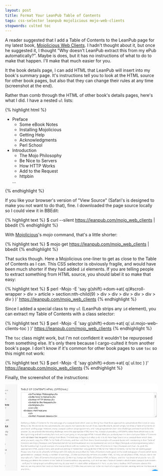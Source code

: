 ```yaml
---
layout: post
title: Format Your LeanPub Table of Contents
tags: css-selector leanpub mojolicious mojo-web-clients
stopwords: culted toc
---
```


A reader suggested that I add a Table of Contents to the LeanPub page
for my latest book, [Mojolicious Web Clients](https://leanpub.com/mojo_web_clients).
I hadn't thought about it, but once he suggested it, I thought "Why doesn't
LeanPub extract this from my ePub automatically?". Maybe is does, but it
has no instructions of what to do to make that happen. I'll make that
much easier for you.

It the book details page, I can add HTML that LeanPub will insert into
my book's summary page. It's instructions tell you to look at the HTML
source for other book pages, but also that they can change their rules
at any time (screenshot at the end).

Rather than comb through the HTML of other book's details pages, here's
what I did. I have a nested `ul` lists:

{% highlight html %}
<ul class="toc no-parts mojo-web-clients-toc">
<li>Preface
	<ul>
	<li>Some eBook Notes</li>
	<li>Installing Mojolicious</li>
	<li>Getting Help</li>
	<li>Acknowledgments</li>
	<li>Perl School</li>
	</ul></li>
<li>Introduction
	<ul>
	<li>The Mojo Philosophy</li>
	<li>Be Nice to Servers</li>
	<li>How HTTP Works</li>
	<li>Add to the Request</li>
	<li>httpbin</li>
	</ul></li>
...
</ul>
{% endhighlight %}

If you like your browser's version of "View Source" (Safari's is designed
to make you not want to do that), fine. I downloaded the page source
locally so I could view it in BBEdit:

{% highlight text %}
$ curl --silent https://leanpub.com/mojo_web_clients | bbedit
{% endhighlight %}

With [Mojolicious](https://www.mojolicious.org)'s *mojo* command, that's
a little shorter:

{% highlight text %}
$ mojo get https://leanpub.com/mojo_web_clients | bbedit
{% endhighlight %}

That sucks though. Here a Mojolicious one-liner to get as close to the
Table of Contents as I can. This CSS selector is obviously fragile, and
would have been much shorter if they had added `id` elements. If you are telling
people to extract something from HTML source, you should label it so make
that easy:

{% highlight text %}
$ perl -Mojo -E 'say g(shift)->dom->at(
    q(#scroll-wrapper > div > article > section:nth-child(9) > div > div > div > div > div > div )
    )' https://leanpub.com/mojo_web_clients
{% endhighlight %}

Since I added a special class to my `ul` (LeanPub strips any `id` element),
you can extract my Table of Contents with a class selector:

{% highlight text %}
$ perl -Mojo -E 'say g(shift)->dom->at(
	q( ul.mojo-web-clients-toc )
	)' https://leanpub.com/mojo_web_clients
{% endhighlight %}

The `toc` class might work, but I'm not confident it wouldn't be repurposed
from something else. It's only there because I cargo-culted it from another
book's page. I don't know if it's common for other book pages to use `toc`
so this might not work:

{% highlight text %}
$ perl -Mojo -E 'say g(shift)->dom->at( q( ul.toc )
	)' https://leanpub.com/mojo_web_clients
{% endhighlight %}

Finally, the screenshot of the instructions:

![Table of Contents instructions](/images/leanpub_toc_instructions.png)

